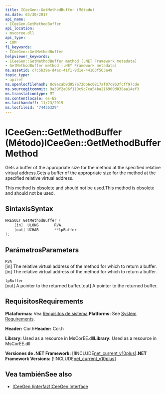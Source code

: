 ```yaml
---
title: ICeeGen::GetMethodBuffer (Método)
ms.date: 03/30/2017
api_name:
- ICeeGen.GetMethodBuffer
api_location:
- mscoree.dll
api_type:
- COM
f1_keywords:
- ICeeGen::GetMethodBuffer
helpviewer_keywords:
- ICeeGen::GetMethodBuffer method [.NET Framework metadata]
- GetMethodBuffer method [.NET Framework metadata]
ms.assetid: c7c5b39a-d4ac-41f1-9d1e-44163f563a49
topic_type:
- apiref
ms.openlocfilehash: 8c8ecab9d957e72bb6c0817af07c863fcff97cde
ms.sourcegitcommit: 9a39f2a06f110c9c7ca54ba216900d038aa14ef3
ms.translationtype: MT
ms.contentlocale: es-ES
ms.lasthandoff: 11/23/2019
ms.locfileid: "74436329"
---
```

# <a name="iceegengetmethodbuffer-method"></a><span data-ttu-id="65ebe-102">ICeeGen::GetMethodBuffer (Método)</span><span class="sxs-lookup"><span data-stu-id="65ebe-102">ICeeGen::GetMethodBuffer Method</span></span>
<span data-ttu-id="65ebe-103">Gets a buffer of the appropriate size for the method at the specified relative virtual address.</span><span class="sxs-lookup"><span data-stu-id="65ebe-103">Gets a buffer of the appropriate size for the method at the specified relative virtual address.</span></span>  
  
 <span data-ttu-id="65ebe-104">This method is obsolete and should not be used.</span><span class="sxs-lookup"><span data-stu-id="65ebe-104">This method is obsolete and should not be used.</span></span>  
  
## <a name="syntax"></a><span data-ttu-id="65ebe-105">Sintaxis</span><span class="sxs-lookup"><span data-stu-id="65ebe-105">Syntax</span></span>  
  
```cpp  
HRESULT GetMethodBuffer (  
    [in]  ULONG       RVA,  
    [out] UCHAR       **lpBuffer  
);  
```  
  
## <a name="parameters"></a><span data-ttu-id="65ebe-106">Parámetros</span><span class="sxs-lookup"><span data-stu-id="65ebe-106">Parameters</span></span>  
 `RVA`  
 <span data-ttu-id="65ebe-107">[in] The relative virtual address of the method for which to return a buffer.</span><span class="sxs-lookup"><span data-stu-id="65ebe-107">[in] The relative virtual address of the method for which to return a buffer.</span></span>  
  
 `lpBuffer`  
 <span data-ttu-id="65ebe-108">[out] A pointer to the returned buffer.</span><span class="sxs-lookup"><span data-stu-id="65ebe-108">[out] A pointer to the returned buffer.</span></span>  
  
## <a name="requirements"></a><span data-ttu-id="65ebe-109">Requisitos</span><span class="sxs-lookup"><span data-stu-id="65ebe-109">Requirements</span></span>  
 <span data-ttu-id="65ebe-110">**Plataformas:** Vea [Requisitos de sistema](../../../../docs/framework/get-started/system-requirements.md).</span><span class="sxs-lookup"><span data-stu-id="65ebe-110">**Platforms:** See [System Requirements](../../../../docs/framework/get-started/system-requirements.md).</span></span>  
  
 <span data-ttu-id="65ebe-111">**Header:** Cor.h</span><span class="sxs-lookup"><span data-stu-id="65ebe-111">**Header:** Cor.h</span></span>  
  
 <span data-ttu-id="65ebe-112">**Library:** Used as a resource in MsCorEE.dll</span><span class="sxs-lookup"><span data-stu-id="65ebe-112">**Library:** Used as a resource in MsCorEE.dll</span></span>  
  
 <span data-ttu-id="65ebe-113">**Versiones de .NET Framework:** [!INCLUDE[net_current_v10plus](../../../../includes/net-current-v10plus-md.md)]</span><span class="sxs-lookup"><span data-stu-id="65ebe-113">**.NET Framework Versions:** [!INCLUDE[net_current_v10plus](../../../../includes/net-current-v10plus-md.md)]</span></span>  
  
## <a name="see-also"></a><span data-ttu-id="65ebe-114">Vea también</span><span class="sxs-lookup"><span data-stu-id="65ebe-114">See also</span></span>

- [<span data-ttu-id="65ebe-115">ICeeGen (interfaz)</span><span class="sxs-lookup"><span data-stu-id="65ebe-115">ICeeGen Interface</span></span>](../../../../docs/framework/unmanaged-api/metadata/iceegen-interface.md)
